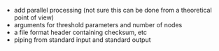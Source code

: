 * add parallel processing (not sure this can be done from a theoretical
  point of view)
* arguments for threshold parameters and number of nodes
* a file format header containing checksum, etc
* piping from standard input and standard output
